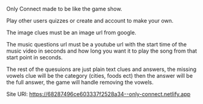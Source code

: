 Only Connect made to be like the game show.

Play other users quizzes or create and account to make your own.

The image clues must be an image url from google.

The music questions url must be a youtube url with the start time of the music video in seconds and how long you want it to play the song from that start point in seconds.

The rest of the quesuions are just plain text clues and answers, the missing vowels clue will be the category (cities, foods ect) then the answer will be the full answer, the game will handle removing the vowels.

Site URl: https://68287496ce603337f2528a34--only-connect.netlify.app
